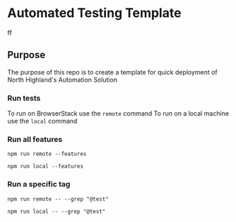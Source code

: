 # Automated Testing Template
ff
## Purpose

The purpose of this repo is to create a template for quick deployment of North Highland's Automation Solution

### Run tests

To run on BrowserStack use the `remote` command
To run on a local machine use the `local` command

### Run all features

`npm run remote --features`

`npm run local --features`

### Run a specific tag

`npm run remote -- --grep "@test"`

`npm run local -- --grep "@test"`
